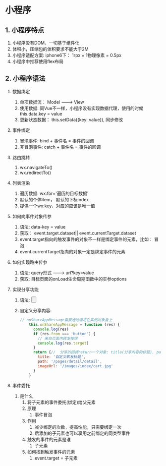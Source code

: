 # 小程序

## 1. 小程序特点

1. 小程序没有DOM，一切基于组件化
2. 体积小，压缩包的体积要求不能大于2M
3. 小程序适配方案: iphone6下： 1rpx = 1物理像素 = 0.5px
4. 小程序中推荐使用flex布局

## 2.  小程序语法

 1. 数据绑定

      1. 单项数据流： Model ---> View
      2. 使用数据: 同Vue不一样，小程序没有实现数据代理，使用的时候this.data.key = value
      3. 更新状态数据： this.setData({key: value}), 同步修改

 2. 事件绑定

      1. 冒泡事件: bind + 事件名 = 事件的回调
      2. 非冒泡事件: catch + 事件名 = 事件的回调

 3. 路由跳转

      1. wx.navigateTo()
      2. wx.redirectTo()

 4. 列表渲染

      1. 遍历数据: wx:for='遍历的目标数据'
      2. 默认的个体item， 默认的下标index
      3. 提供一个wx:key，对应的应该是唯一值

 5. 如何向事件对象传参

      1. 语法: data-key = value
      2. 获取： event.target.dataset|| event.currentTarget.dataset
      3. event.target指向的触发事件的对象不一样是绑定事件的元素，比如： 冒泡
      4. event.currentTarget指向的对象一定是绑定事件的元素

 6. 如何实现路由传参

      1. 语法: query形式 ---> url?key=value
      2. 获取: 目标页面的onLoad生命周期函数中的实参options

 7. 实现分享功能

     1. 语法: <button  open-type=share>

     2. 自定义分享内容: 

        ```js
        // onShareAppMessage需要通过绑定在实例对象身上 
            this.onShareAppMessage = function (res) {
              console.log(res)
              if (res.from === 'button') {
                // 来自页面内转发按钮
                console.log(res.target)
              }
              return {//  分享的回调return一个对象: title(分享内容的标题), path(分享页面的path)
                title: '自定义转发标题',
                path: '/pages/detail/detail',
                imageUrl: '/images/index/cart.jpg'
              }
            }
        ```

        

 8. 事件委托

      1. 是什么
          	1. 将子元素的事件委托(绑定)给父元素
           	2. 原理
              	1. 事件冒泡
           	3. 作用
              	1. 减少绑定的次数，提高性能，只需要绑定一次
              	2. 后添加的子元素也可以享用之前绑定的同类型事件
           	4. 触发的事件的元素是谁
              	1. 子元素
           	5. 如何找到触发事件的元素
              	1. event.target = 子元素